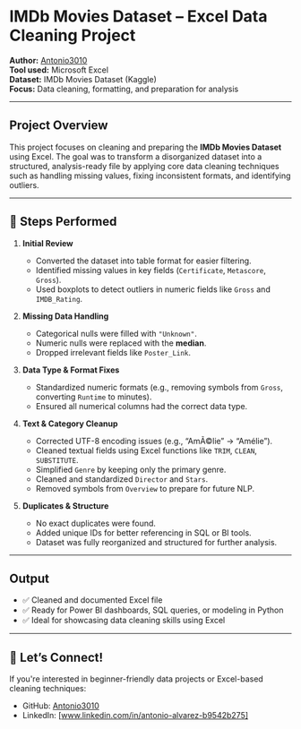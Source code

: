 #  IMDb Movies Dataset – Excel Data Cleaning Project

**Author:** [Antonio3010](https://github.com/Antonio3010)  
**Tool used:** Microsoft Excel  
**Dataset:** IMDb Movies Dataset (Kaggle)  
**Focus:** Data cleaning, formatting, and preparation for analysis

---

##  Project Overview

This project focuses on cleaning and preparing the **IMDb Movies Dataset** using Excel. The goal was to transform a disorganized dataset into a structured, analysis-ready file by applying core data cleaning techniques such as handling missing values, fixing inconsistent formats, and identifying outliers.

---

## 🔧 Steps Performed

1. **Initial Review**
   - Converted the dataset into table format for easier filtering.
   - Identified missing values in key fields (`Certificate`, `Metascore`, `Gross`).
   - Used boxplots to detect outliers in numeric fields like `Gross` and `IMDB_Rating`.

2. **Missing Data Handling**
   - Categorical nulls were filled with `"Unknown"`.
   - Numeric nulls were replaced with the **median**.
   - Dropped irrelevant fields like `Poster_Link`.

3. **Data Type & Format Fixes**
   - Standardized numeric formats (e.g., removing symbols from `Gross`, converting `Runtime` to minutes).
   - Ensured all numerical columns had the correct data type.

4. **Text & Category Cleanup**
   - Corrected UTF-8 encoding issues (e.g., “AmÃ©lie” → “Amélie”).
   - Cleaned textual fields using Excel functions like `TRIM`, `CLEAN`, `SUBSTITUTE`.
   - Simplified `Genre` by keeping only the primary genre.
   - Cleaned and standardized `Director` and `Stars`.
   - Removed symbols from `Overview` to prepare for future NLP.

5. **Duplicates & Structure**
   - No exact duplicates were found.
   - Added unique IDs for better referencing in SQL or BI tools.
   - Dataset was fully reorganized and structured for further analysis.

---

##  Output

- ✅ Cleaned and documented Excel file
- ✅ Ready for Power BI dashboards, SQL queries, or modeling in Python
- ✅ Ideal for showcasing data cleaning skills using Excel

---

## 🔗 Let’s Connect!

If you're interested in beginner-friendly data projects or Excel-based cleaning techniques:

- GitHub: [Antonio3010](https://github.com/Antonio3010)
- LinkedIn: [www.linkedin.com/in/antonio-alvarez-b9542b275]
